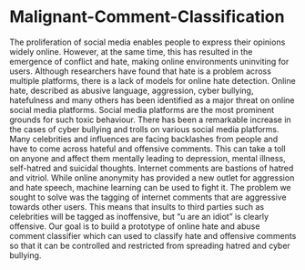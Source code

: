 # Malignant-Comment-Classification
The proliferation of social media enables people to express their opinions widely online. However, at the same time, this has resulted in the emergence of conflict and hate, making online environments uninviting for users. Although researchers have found that hate is a problem across multiple platforms, there is a lack of models for online hate detection. Online hate, described as abusive language, aggression, cyber bullying, hatefulness and many others has been identified as a major threat on online social media platforms. Social media platforms are the most prominent grounds for such toxic behaviour.  There has been a remarkable increase in the cases of cyber bullying and trolls on various social media platforms. Many celebrities and influences are facing backlashes from people and have to come across hateful and offensive comments. This can take a toll on anyone and affect them mentally leading to depression, mental illness, self-hatred and suicidal thoughts.  Internet comments are bastions of hatred and vitriol. While online anonymity has provided a new outlet for aggression and hate speech, machine learning can be used to fight it. The problem we sought to solve was the tagging of internet comments that are aggressive towards other users. This means that insults to third parties such as celebrities will be tagged as inoffensive, but “u are an idiot” is clearly offensive.  Our goal is to build a prototype of online hate and abuse comment classifier which can used to classify hate and offensive comments so that it can be controlled and restricted from spreading hatred and cyber bullying.
